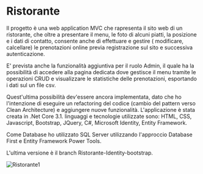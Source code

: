 # Ristorante
Il progetto è una web application MVC che rapresenta il sito web di un ristorante, che oltre a presentare il menu, le foto di alcuni piatti, la posizione e i dati di contatto, consente anche di effettuare e gestire ( modificare, calcellare) le prenotazioni online previa registrazione sul sito e successiva autenticazione.

E' prevista anche la funzionalità aggiuntiva per il ruolo Admin, il quale ha la possibilità di accedere alla pagina dedicata dove gestisce il menu tramite le operazioni CRUD e visualizzare le statistiche delle prenotazioni, esportando i dati sul un file csv.

Quest'ultima possibilità dev'essere ancora implementata, dato che ho l'intenzione di eseguire un refactoring del codice (cambio del pattern verso Clean Architecture) e aggiungere nuove funzionalità.
L'applicazione è stata creata in .Net Core 3.1.
linguaggi e tecnologie utilizzate sono: HTML, CSS, Javascript, Bootstrap, JQuery, C#, Microsoft Identity, Entity Framework.

Come Database ho utilizzato SQL Server utilizzando l'approccio Database First e Entity Framework Power Tools.

L'ultima versione è il branch Ristorante-Identity-bootstrap.

![Ristorante1](https://user-images.githubusercontent.com/75903557/134161289-a99d5915-7ab8-4f5f-80ed-be3b72f4750c.jpg)
